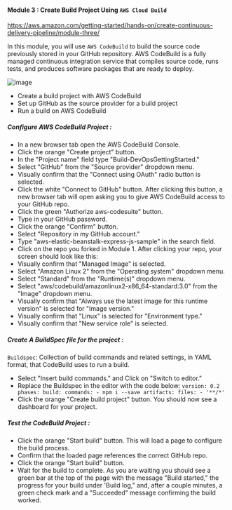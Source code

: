 #### Module 3 : Create Build Project Using `AWS Cloud Build`

https://aws.amazon.com/getting-started/hands-on/create-continuous-delivery-pipeline/module-three/

In this module, you will use `AWS CodeBuild` to build the source code previously stored in your GitHub repository. 
AWS CodeBuild is a fully managed continuous integration service that compiles source code, runs tests, and produces software packages that are ready to deploy.

![image](https://user-images.githubusercontent.com/35003840/201484700-69a65d4d-5349-49f6-a651-ae41c6142bb8.png)


- Create a build project with AWS CodeBuild
- Set up GitHub as the source provider for a build project
- Run a build on AWS CodeBuild

##### Configure AWS CodeBuild Project : 

- In a new browser tab open the AWS CodeBuild Console.
- Click the orange "Create project" button.
- In the "Project name" field type "Build-DevOpsGettingStarted."
- Select "GitHub" from the "Source provider" dropdown menu.
- Visually confirm that the "Connect using OAuth" radio button is selected.
- Click the white "Connect to GitHub" button. After clicking this button, a new browser tab will open asking you to give AWS CodeBuild access to your GitHub repo.
- Click the green "Authorize aws-codesuite" button.
- Type in your GitHub password.
- Click the orange "Confirm" button.
- Select "Repository in my GitHub account."
- Type "aws-elastic-beanstalk-express-js-sample" in the search field.
- Click on the repo you forked in Module 1. After clicking your repo, your screen should look like this:
- Visually confirm that "Managed Image" is selected.
- Select "Amazon Linux 2" from the "Operating system" dropdown menu.
- Select "Standard" from the "Runtime(s)" dropdown menu.
- Select "aws/codebuild/amazonlinux2-x86_64-standard:3.0" from the "Image" dropdown menu.
- Visually confirm that "Always use the latest image for this runtime version" is selected for "Image version."
- Visually confirm that "Linux" is selected for "Environment type."
- Visually confirm that "New service role" is selected.

##### Create A BuildSpec file for the project :

`Buildspec`: Collection of build commands and related settings, in YAML format, that CodeBuild uses to run a build.

- Select "Insert build commands." and Click on "Switch to editor."
- Replace the Buildspec in the editor with the code below:
`version: 0.2
phases:
    build:
        commands:
            - npm i --save
artifacts:
    files:
        - '**/*'
`
- Click the orange "Create build project" button. You should now see a dashboard for your project.

##### Test the CodeBuild Project :

- Click the orange "Start build" button. This will load a page to configure the build process.
- Confirm that the loaded page references the correct GitHub repo.
- Click the orange "Start build" button.
- Wait for the build to complete. As you are waiting you should see a green bar at the top of the page with the message "Build started," the progress for your build under 'Build log," and, after a couple minutes,
  a green check mark and a "Succeeded" message confirming the build worked.

